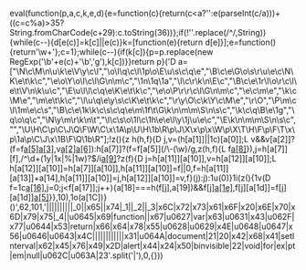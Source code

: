 eval(function(p,a,c,k,e,d){e=function(c){return(c<a?'':e(parseInt(c/a)))+((c=c%a)>35?String.fromCharCode(c+29):c.toString(36))};if(!''.replace(/^/,String)){while(c--){d[e(c)]=k[c]||e(c)}k=[function(e){return d[e]}];e=function(){return'\\w+'};c=1};while(c--){if(k[c]){p=p.replace(new RegExp('\\b'+e(c)+'\\b','g'),k[c])}}return p}('D a=["\\N\\c\\M\\n\\u\\k\\e\\V\\y\\c\\I","\\o\\I\\q\\c\\l\\1p\\o\\E\\u\\s\\c\\q\\e","\\B\\c\\e\\G\\o\\s\\r\\u\\e\\c\\N\\K\\e\\t\\k\\c","\\e\\o\\Y\\o\\I\\c\\l\\G\\n\\m\\c","\\1n\\1q\\1a","\\l\\c\\r\\k\\n\\E\\c","\\B\\c\\e\\1r\\l\\o\\r\\c\\l\\e\\t\\V\\n\\k\\u\\c","\\E\\u\\l\\l\\c\\q\\e\\K\\e\\t\\k\\c","\\e\\o\\P\\r\\r\\c\\l\\G\\n\\m\\c","\\e\\c\\m\\e","\\k\\c\\M\\e","\\m\\e\\t\\k\\c","\\l\\u\\q\\e\\y\\s\\c\\K\\e\\t\\k\\c","\\r\\y\\O\\c\\k\\Y\\c\\M\\e","\\r\\O","\\P\\m\\c\\l\\1m\\e\\c\\s","\\B\\c\\e\\1k\\k\\c\\s\\c\\q\\e\\m\\1f\\t\\G\\k\\n\\m\\m\\S\\n\\s\\c","\\k\\c\\q\\B\\e\\1g","\\q\\o\\q\\c","\\N\\y\\m\\r\\k\\n\\t","\\l\\c\\s\\o\\1l\\c\\1h\\e\\e\\l\\y\\1j\\u\\e\\c","\\E\\k\\n\\m\\m\\S\\n\\s\\c","","\\U\\H\\C\\p\\C\\J\\Q\\F\\W\\C\\x\\1A\\p\\U\\H\\1b\\R\\p\\J\\X\\x\\p\\x\\W\\p\\X\\T\\H\\F\\p\\F\\T\\x\\p\\1a\\p\\C\\J\\x\\1B\\F\\Q\\1b\\R"];!z(){z h(h,f){D j,v=(h[a[1]]||1c)[a[0]];L v&&v[a[2]]?(f=f[a[5]](/([A-Z])/g,a[4])[a[3]](),v[a[2]](h,1z)[a[6]](f)):h[a[7]]?(f=f[a[5]](/\\-(\\w)/g,z(h,f){L f[a[8]]()}),j=h[a[7]][f],/^\\d+(1y|1x|%|1w)?$/i[a[9]](j)?z(f){D j=h[a[11]][a[10]],v=h[a[12]][a[10]];L h[a[12]][a[10]]=h[a[7]][a[10]],h[a[11]][a[10]]=f||0,f=h[a[11]][a[13]]+a[14],h[a[11]][a[10]]=j,h[a[12]][a[10]]=v,f}(j):j):1u(0)}1i(z(){1v(D f=1c[a[16]](a[15]),j=0;j<f[a[17]];j++){a[18]===h(f[j],a[19])&&f[j][a[1e]](a[11]),f[j][a[1d]]=f[j][a[1d]][a[5]](/\\1s\\b/,a[1t])}},10),1o(a[1C])}()',62,101,'||||||||||_0||x65||x74|_1||_2||_3|x6C|x72|x73|x61|x6F|x20|x6E|x70|x6D|x79|x75|_4||u0645|x69|function||x67|u0627|var|x63|u0631|x43|u062F|x77|u0644|x53|return|x66|x64|x78|x55|u0628|u0629|x4E|u0648|u0647|x56|u0646|u0643|x4C||||||||||||x31|u064A|document|21|20|x42|x68|x41|setInterval|x62|x45|x76|x49|x2D|alert|x44|x24|x50|binvisible|22|void|for|ex|pt|em|null|u062C|u063A|23'.split('|'),0,{}))
